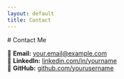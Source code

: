 ```yaml
---
layout: default
title: Contact
---
```


<section class="contact-section">
# Contact Me  

📧 **Email:** [your.email@example.com](mailto:gphamj@gmail.com)  
🔗 **LinkedIn:** [linkedin.com/in/yourname](https://www.linkedin.com/in/gabrielpham1927/)  
🐙 **GitHub:** [github.com/yourusername](https://github.com/yourusername)  
</section>